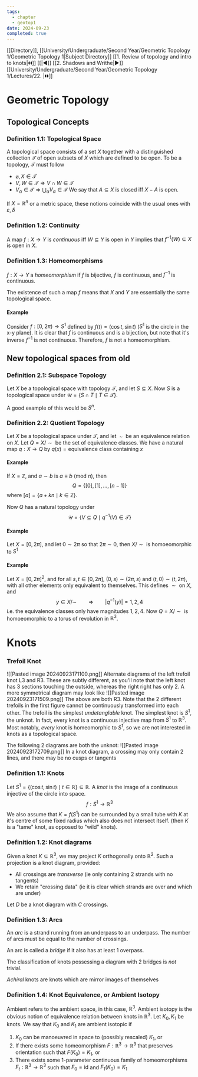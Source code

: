 ```yaml
---
tags:
  - chapter
  - geotop1
date: 2024-09-23
completed: true
---
```

[[Directory]], [[University/Undergraduate/Second Year/Geometric Topology 1/Geometric Topology 1|Subject Directory]]
[[1. Review of topology and intro to knots|🞀🞀]] [[|◀]] [[2. Shadows and Writhe|▶]] [[University/Undergraduate/Second Year/Geometric Topology 1/Lectures/22. |🞂🞂]]
# Geometric Topology
## Topological Concepts
### Definition 1.1: Topological Space
A topological space consists of a set ${} X {}$ together with a distinguished collection ${} \mathcal{T} {}$ of open subsets of ${} X {}$ which are defined to be open. To be a topology, ${} \mathcal{T} {}$ must follow
- ${} \varnothing,\,X \in\mathcal{T} {}$
- ${} V,\,W \in \mathcal{T} \Rightarrow V \cap W \in \mathcal{ T} {}$
- ${} V_{\alpha} \in \mathcal{T} \Rightarrow \bigcup_{\alpha} V_{\alpha} \in \mathcal{T} {}$
We say that ${} A \subseteq X {}$ is closed iff ${} X-A {}$ is open. 

If ${} X= \mathbb{R}^{n} {}$ or a metric space, these notions coincide with the usual ones with ${} \varepsilon,\,\delta {}$
### Definition 1.2: Continuity
A map ${} f:X\to{}Y {}$ is *continuous* iff ${} W \subseteq Y {}$ is open in $Y {}$ implies that ${} f^{-1}(W) \subseteq X {}$ is open in ${} X {}$.
### Definition 1.3: Homeomorphisms
${} f:X\to{}Y {}$ a *homeomorphism* if $f {}$ is bijective, $f {}$ is continuous, and ${} f^{-1} {}$ is continuous.

The existence of such a map $f {}$ means that ${} X {}$ and $Y {}$ are essentially the same topological space.
#### Example
Consider ${} f:[0,\,2\pi) \to{} S^{1} {}$ defined by ${} f(t)=(\cos t, \sin t) {}$ (${} S^{1} {}$ is the circle in the x-y plane). It is clear that ${} f {}$ is continuous and is a bijection, but note that it's inverse ${} f^{-1} {}$ is not continuous. Therefore, $f {}$ is not a homeomorphism.
## New topological spaces from old
### Definition 2.1: Subspace Topology
Let ${} X {}$ be a topological space with topology ${} \mathcal{T} {}$, and let ${} S \subseteq X {}$. Now $S {}$ is a topological space under ${} \mathcal{U}=\{ S \cap T \mid T \in \mathcal{T} \} {}$.

A good example of this would be ${} S^{n} {}$.
### Definition 2.2: Quotient Topology
Let $X {}$ be a topological space under $\mathcal{T} {}$, and let $\sim {}$ be an equivalence relation on $X {}$. Let ${} Q=X / \sim {}$ be the set of equivalence classes. We have a natural map ${} q:X \to{}Q {}$ by ${} q(x)=\text{equivalence class containing }x {}$
#### Example
If ${} X=\mathbb{Z} {}$, and ${} a\sim b {}$ is ${} a\equiv b \:(\mathrm{mod}\  n) {}$, then 
$$
Q=\{ [0],\, [1],\,\dots,\,[n-1] \}
$$
where ${} [a]=\{ a+kn \mid k \in \mathbb{Z}\} {}$.

Now $Q {}$ has a natural topology under
$$
\mathcal{U}=\{ V \subseteq  Q \mid q^{-1}(V) \in  \mathcal{T} \}
$$
#### Example
Let ${} X= [0,\,2\pi] {}$, and let ${} 0 \sim 2\pi {}$ so that ${} 2\pi \sim 0 {}$, then ${} X / \sim  {}$ is homoeomorphic to ${} S^{1} {}$
#### Example
Let ${} X=[0,\, 2\pi]^{2} {}$, and for all ${} s,\, t \in [0,\, 2\pi] {}$,  ${} (0, s)\sim (2\pi, s) {}$ and ${} (t,\,  0)\sim (t,\, 2\pi) {}$, with all other elements only equivalent to themselves. This defines $\sim {}$ on $X {}$, and
$$
y \in  X / \sim  \qquad \Rightarrow  \qquad |q^{-1}(y)|=1,\, 2,\, 4
$$
i.e. the equivalence classes only have magnitudes ${} 1,\, 2,\, 4 {}$. Now ${} Q = X /\sim  {}$ is homoeomorphic to a torus of revolution in $\mathbb{R}^{3}$.
# Knots
### Trefoil Knot
![[Pasted image 20240923171100.png]]
Alternate diagrams of the left trefoil knot L3 and R3. These are subtly different, as you'll note that the left knot has 3 sections touching the outside, whereas the right right has only 2. A more symmetrical diagram may look like
![[Pasted image 20240923171509.png]]
The above are both R3. Note that the 2 different trefoils in the first figure cannot be continuously transformed into each other. The trefoil is the simplest *undetanglable* knot. The simplest knot is $S^{1} {}$, the unknot. In fact, every knot is a continuous injective map from ${} S^{1} {}$ to ${} \mathbb{R}^{3} {}$. Most notably, *every* knot is homeomorphic to ${} S^{1} {}$, so we are not interested in knots as a topological space.

The following 2 diagrams are both the unknot:
![[Pasted image 20240923172709.png]]
In a knot diagram, a crossing may only contain 2 lines, and there may be no cusps or tangents

### Definition 1.1: Knots
Let ${} S^{1}=\{ (\cos t,\, \sin t) \mid t \in \mathbb{R}\} \subseteq \mathbb{R} {}$. A *knot* is the image of a continuous injective of the circle into space. 
$$
f:S^{1} \to{} \mathbb{R}^{3}
$$
We also assume that ${} K=f(S^{1}) {}$ can be surrounded by a small tube with $K {}$ at it's centre of some fixed radius which also does not intersect itself. (then $K {}$ is a "tame" knot, as opposed to "wild" knots). 
### Definition 1.2: Knot diagrams
Given a knot ${} K \subseteq  \mathbb{R}^{3} {}$, we may project $K {}$ orthogonally onto ${} \mathbb{R}^{2} {}$. Such a projection is a knot diagram, provided:
- All crossings are *transverse* (ie only containing 2 strands with no tangents)
- We retain "crossing data" (ie it is clear which strands are over and which are under)

Let $D {}$ be a knot diagram with $C {}$ crossings.
### Definition 1.3: Arcs
An *arc* is a strand running from an underpass to an underpass. The number of arcs must be equal to the number of crossings.

An arc is called a *bridge* if it also has at least 1 overpass.

The classification of knots possessing a diagram with 2 bridges is *not* trivial.

*Achiral* knots are knots which are mirror images of themselves
### Definition 1.4: Knot Equivalence, or Ambient Isotopy
Ambient refers to the ambient space, in this case, ${} \mathbb{R}^{3} {}$. Ambient isotopy is the obvious notion of equivalence relation between knots in ${} \mathbb{R}^{3} {}$. Let ${} K_{0},\, K_{1} {}$ be knots. We say that ${} K_{0} {}$ and ${} K_{1} {}$ are ambient isotopic if
1. ${} K_{0} {}$ can be manoeuvred in space to (possibly rescaled) ${} K_{1} {}$, or
2. If there exists some homeomorphism ${} F:\mathbb{R}^{3}\to{}\mathbb{R}^{3} {}$ that preserves orientation such that ${} F(K_{0})=K_{1} {}$, or
3. There exists some 1-parameter continuous family of homeomorphisms ${} F_{t}:\mathbb{R}^{3}\to{}\mathbb{R}^{3} {}$ such that ${} F_{0}=\mathrm{id} {}$ and ${} F_{1}(K_{0})=K_{1} {}$

